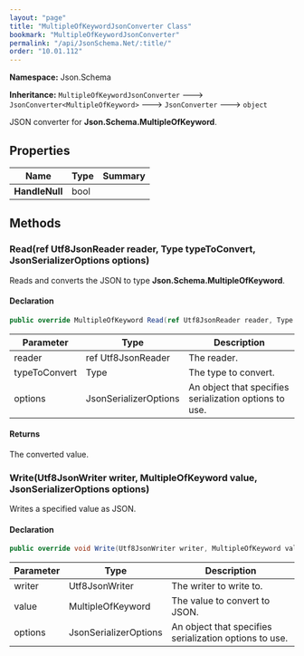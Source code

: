 ```yaml
---
layout: "page"
title: "MultipleOfKeywordJsonConverter Class"
bookmark: "MultipleOfKeywordJsonConverter"
permalink: "/api/JsonSchema.Net/:title/"
order: "10.01.112"
---
```

**Namespace:** Json.Schema

**Inheritance:**
`MultipleOfKeywordJsonConverter`
 🡒 
`JsonConverter<MultipleOfKeyword>`
 🡒 
`JsonConverter`
 🡒 
`object`

JSON converter for **Json.Schema.MultipleOfKeyword**.

## Properties

| Name | Type | Summary |
|---|---|---|
| **HandleNull** | bool |  |

## Methods

### Read(ref Utf8JsonReader reader, Type typeToConvert, JsonSerializerOptions options)

Reads and converts the JSON to type **Json.Schema.MultipleOfKeyword**.

#### Declaration

```c#
public override MultipleOfKeyword Read(ref Utf8JsonReader reader, Type typeToConvert, JsonSerializerOptions options)
```

| Parameter | Type | Description |
|---|---|---|
| reader | ref Utf8JsonReader | The reader. |
| typeToConvert | Type | The type to convert. |
| options | JsonSerializerOptions | An object that specifies serialization options to use. |


#### Returns

The converted value.

### Write(Utf8JsonWriter writer, MultipleOfKeyword value, JsonSerializerOptions options)

Writes a specified value as JSON.

#### Declaration

```c#
public override void Write(Utf8JsonWriter writer, MultipleOfKeyword value, JsonSerializerOptions options)
```

| Parameter | Type | Description |
|---|---|---|
| writer | Utf8JsonWriter | The writer to write to. |
| value | MultipleOfKeyword | The value to convert to JSON. |
| options | JsonSerializerOptions | An object that specifies serialization options to use. |


